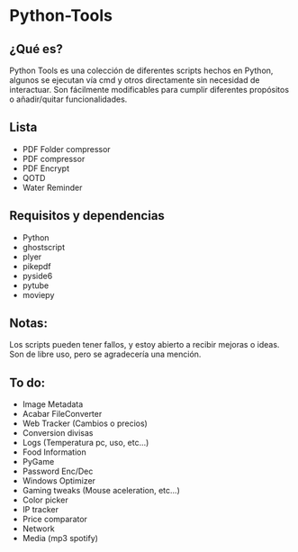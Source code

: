 # Python-Tools

## ¿Qué es?

Python Tools es una colección de diferentes scripts hechos en Python, algunos se ejecutan vía cmd y otros directamente sin necesidad de interactuar. Son fácilmente modificables para cumplir diferentes propósitos o añadir/quitar funcionalidades.

## Lista

- PDF Folder compressor
- PDF compressor
- PDF Encrypt
- QOTD
- Water Reminder

## Requisitos y dependencias

- Python
- ghostscript
- plyer
- pikepdf
- pyside6
- pytube
- moviepy

## Notas:
Los scripts pueden tener fallos, y estoy abierto a recibir mejoras o ideas.
Son de libre uso, pero se agradecería una mención.


## To do:

- Image Metadata
- Acabar FileConverter
- Web Tracker (Cambios o precios)
- Conversion divisas
- Logs (Temperatura pc, uso, etc...)
- Food Information
- PyGame
- Password Enc/Dec
- Windows Optimizer
- Gaming tweaks (Mouse aceleration, etc...)
- Color picker
- IP tracker
- Price comparator
- Network
- Media (mp3 spotify)